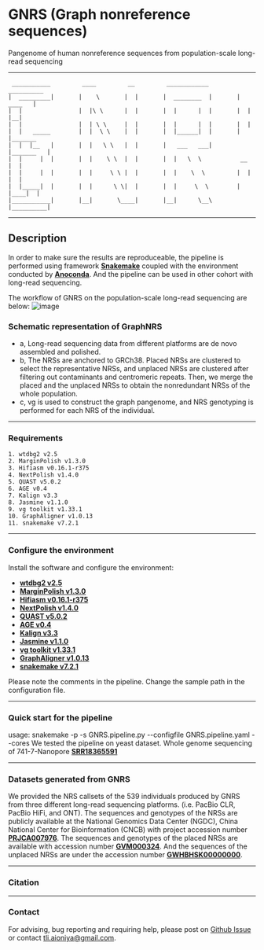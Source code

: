 # GNRS (Graph nonreference sequences)
Pangenome of human nonreference sequences from population-scale long-read sequencing   

---
```
 ___________         ____         __         ____________         __________
|  _________|       |    \       |  |       |  ________  |       |   ____   | 
|  |                |  |\ \      |  |       |  |      |  |       |  |    |__|
|  |                |  | \ \     |  |       |  |      |  |       |  |        
|  |   _____        |  |  \ \    |  |       |  |______|  |       |  |_______  
|  |  |__   |       |  |   \ \   |  |       |   ___   ___|       |_______   |
|  |     |  |       |  |    \ \  |  |       |  |   \  \           __     |  |          
|  |     |  |       |  |     \ \ |  |       |  |    \  \         |  |    |  |           
|  |_____|  |       |  |      \ \|  |       |  |     \  \        |  |____|  |            
|___________|       |__|       \____|       |__|      \__\       |__________|   

```
---
## Description 
In order to make sure the results are reproduceable, the pipeline is performed using framework [**Snakemake**](https://snakemake.readthedocs.io/en/stable/) coupled with the environment conducted by [**Anoconda**](https://www.anaconda.com/). And the pipeline can be used in other cohort with long-read sequencing.

The workflow of GNRS on the population-scale long-read sequencing are below:
![image](https://user-images.githubusercontent.com/42490165/187627086-e860577c-1152-4070-a7b9-af615337131a.png)


### Schematic representation of GraphNRS
* a, Long-read sequencing data from different platforms are de novo assembled and polished. 
* b, The NRSs are anchored to GRCh38. Placed NRSs are clustered to select the representative NRSs, and unplaced NRSs are clustered after filtering out contaminants and centromeric repeats. Then, we merge the placed and the unplaced NRSs to obtain the nonredundant NRSs of the whole population. 
* c, vg is used to construct the graph pangenome, and NRS genotyping is performed for each NRS of the individual.

---
### Requirements
	
	1. wtdbg2 v2.5
	2. MarginPolish v1.3.0
	3. Hifiasm v0.16.1-r375
	4. NextPolish v1.4.0 
	5. QUAST v5.0.2
	6. AGE v0.4
	7. Kalign v3.3
	8. Jasmine v1.1.0
	9. vg toolkit v1.33.1
	10. GraphAligner v1.0.13
	11. snakemake v7.2.1

---
### Configure the environment
Install the software and configure the environment:
* [**wtdbg2 v2.5**](https://github.com/ruanjue/wtdbg2)
* [**MarginPolish v1.3.0**](https://github.com/UCSC-nanopore-cgl/MarginPolish)
* [**Hifiasm v0.16.1-r375**](https://github.com/chhylp123/hifiasm)
* [**NextPolish v1.4.0**](https://github.com/Nextomics/NextPolish)
* [**QUAST v5.0.2**](https://github.com/ablab/quast)
* [**AGE v0.4**](http://sv.gersteinlab.org/age/)
* [**Kalign v3.3**](https://github.com/TimoLassmann/kalign)
* [**Jasmine v1.1.0**](https://github.com/mkirsche/Jasmine)
* [**vg toolkit v1.33.1**](https://github.com/vgteam/vg)
* [**GraphAligner v1.0.13**](https://github.com/maickrau/GraphAligner)
* [**snakemake v7.2.1**](https://snakemake.readthedocs.io/en/stable/)

Please note the comments in the pipeline. Change the sample path in the configuration file.


---
### Quick start for the pipeline
usage: snakemake -p -s GNRS.pipeline.py --configfile GNRS.pipeline.yaml --cores
We tested the pipeline on yeast dataset.
Whole genome sequencing of 741-7-Nanopore [**SRR18365591**](https://sra-pub-run-odp.s3.amazonaws.com/sra/SRR18365591/SRR18365591)


---
### Datasets generated from GNRS
We provided the NRS callsets of the 539 individuals produced by GNRS from three different long-read sequencing platforms. (i.e. PacBio CLR, PacBio HiFi, and ONT). 
The sequences and genotypes of the NRSs are publicly available at the National Genomics Data Center (NGDC), China National Center for Bioinformation (CNCB) with project accession number [**PRJCA007976**](https://ngdc.cncb.ac.cn/bioproject/browse/PRJCA007976). 
The sequences and genotypes of the placed NRSs are available with accession number [**GVM000324**](https://ngdc.cncb.ac.cn/gvm/getProjectDetail?project=GVM000324). 
And the sequences of the unplaced NRSs are under the accession number [**GWHBHSK00000000**](https://ngdc.cncb.ac.cn/gwh/Assembly/24529/show).




---
### Citation

---
### Contact
For advising, bug reporting and requiring help, please post on [Github Issue](https://github.com/Kmanjor/GNRS/issues) or contact tli.aioniya@gmail.com.



